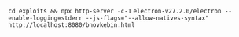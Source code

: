 `cd exploits && npx http-server -c-1`
`electron-v27.2.0/electron --enable-logging=stderr --js-flags="--allow-natives-syntax" http://localhost:8080/bnovkebin.html`
